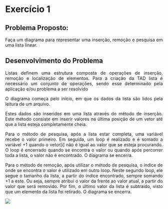 # Exercício 1

## Problema Proposto:

<p align="justify">  Faça um diagrama para representar uma inserção, remoção e pesquisa em uma lista linear. </p>

## Desenvolvimento do Problema

<p align="justify">Listas definem uma estrutura composta de operações de inserção, remoção e localização de elementos. Para a criação da TAD lista é necessário um conjunto de operações, sendo esse determinado pela aplicação e/ou problema a ser resolvido </p>

<p align="justify"> O diagrama começa pelo início, em que os dados da lista são lidos pela leitura de um arquivo. </p>

<p align="justify"> Estes dados são inseridos em uma lista através do método de inserção. Este método consiste em inserir valores na última posição de um vetor até que a lista esteja completamente cheia. </p>

<p align="justify"> Para o método de pesquisa, após a lista estar completa, uma variável recebe o valor primeiro. Em seguida, um loop é realizado e é somado a variável +1 quando o vetor[i] não é igual ao valor que se esteja procurando. O loop é encerrado quando se encontra o valor ou quando após percorrer toda a lista, o valor não é encontrado. O diagrama se encerra. </p>

<p align="justify"> Para o método de remoção, após utilizar o método de pesquisa, o índice de onde se encontra o valor é utilizado em outro loop. Neste segundo loop, ele segue o tamanho da lista, a partir do índice encontrado, sempre somando +1 a este. Ou seja, sempre atribui o valor da frente ao valor atual, a partir do valor que será removido. Por fim, o último valor da lista é subtraido, visto que um elemento da lista foi retirado. O diagrama se encerra. </p>

<img src=https://github.com/barbrina/AEDS-I/blob/master/Tipos%20de%20Dados%20Lista/Exerc%C3%ADcio%201/Diagrama.png>
</p>
  
